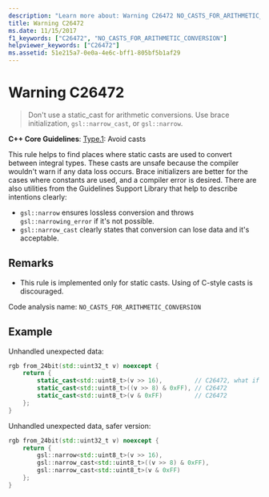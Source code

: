```yaml
---
description: "Learn more about: Warning C26472 NO_CASTS_FOR_ARITHMETIC_CONVERSION"
title: Warning C26472
ms.date: 11/15/2017
f1_keywords: ["C26472", "NO_CASTS_FOR_ARITHMETIC_CONVERSION"]
helpviewer_keywords: ["C26472"]
ms.assetid: 51e215a7-0e0a-4e6c-bff1-805bf5b1af29
---
```

# Warning C26472

> Don't use a static_cast for arithmetic conversions. Use brace initialization, `gsl::narrow_cast`, or `gsl::narrow`.

**C++ Core Guidelines**:
[Type.1](https://github.com/isocpp/CppCoreGuidelines/blob/master/CppCoreGuidelines.md#prosafety-type-safety-profile): Avoid casts

This rule helps to find places where static casts are used to convert between integral types. These casts are unsafe because the compiler wouldn't warn if any data loss occurs. Brace initializers are better for the cases where constants are used, and a compiler error is desired. There are also utilities from the Guidelines Support Library that help to describe intentions clearly:

- `gsl::narrow` ensures lossless conversion and throws `gsl::narrowing_error` if it's not possible.
- `gsl::narrow_cast` clearly states that conversion can lose data and it's acceptable.

## Remarks

- This rule is implemented only for static casts. Using of C-style casts is discouraged.

Code analysis name: `NO_CASTS_FOR_ARITHMETIC_CONVERSION`

## Example

Unhandled unexpected data:

```cpp
rgb from_24bit(std::uint32_t v) noexcept {
    return {
        static_cast<std::uint8_t>(v >> 16),         // C26472, what if top byte is non-zero?
        static_cast<std::uint8_t>((v >> 8) & 0xFF), // C26472
        static_cast<std::uint8_t>(v & 0xFF)         // C26472
    };
}
```

Unhandled unexpected data, safer version:

```cpp
rgb from_24bit(std::uint32_t v) noexcept {
    return {
        gsl::narrow<std::uint8_t>(v >> 16),
        gsl::narrow_cast<std::uint8_t>((v >> 8) & 0xFF),
        gsl::narrow_cast<std::uint8_t>(v & 0xFF)
    };
}
```

